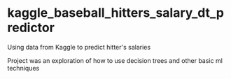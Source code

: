 # kaggle_baseball_hitters_salary_dt_predictor
Using data from Kaggle to predict hitter's salaries

Project was an exploration of how to use decision trees and other basic ml techniques
